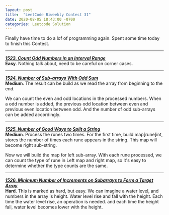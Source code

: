 ```yaml
---
layout: post
title:  "LeetCode Biweekly Contest 31"
date: 2020-08-05 18:43:00 -0700
categories: Leetcode Solution
---
```


Finally have time to do a lof of programming again. Spent some time today to finish this Contest. 

---
[***1523. Count Odd Numbers in an Interval Range***](https://leetcode.com/problems/count-odd-numbers-in-an-interval-range/)
<br><strong>Easy</strong>. Nothing talk about, need to be careful on corner cases.

---
[***1524. Number of Sub-arrays With Odd Sum***](https://leetcode.com/problems/number-of-sub-arrays-with-odd-sum/)
<br><strong>Medium</strong>. The result can be build as we read the array from beginning to the end. 

We can count the even and odd locations in the processed numbers. When a odd number is added, the previous odd location between even and previous even location between odd. And the number of odd sub-arrays can be added accordingly.

---
[***1525. Number of Good Ways to Split a String***](https://leetcode.com/contest/biweekly-contest-31/problems/number-of-good-ways-to-split-a-string/)
<br><strong>Medium</strong>. Process the runes two times. For the first time, build map[rune]int, stores the number of times each rune appears in the string. This map will become right sub-string.

Now we will build the map for left sub-array. With each rune processed, we can count the type of rune in Left map and right map, so it's easy to determine whether the type counts are the same.

---
[***1526. Minimum Number of Increments on Subarrays to Form a Target Array***](https://leetcode.com/contest/biweekly-contest-31/problems/minimum-number-of-increments-on-subarrays-to-form-a-target-array/)
<br><strong>Hard</strong>. This is marked as hard, but easy. We can imagine a water level, and numbers in the array is height. Water level rise and fall with the height. Each time the water level rise, an operation is needed. and each time the height fall, water level becomes lower with the height.